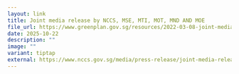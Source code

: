 ```yaml
---
layout: link
title: Joint media release by NCCS, MSE, MTI, MOT, MND AND MOE
file_url: https://www.greenplan.gov.sg/resources/2022-03-08-joint-media-release-on-Joint-segment-on-the-singapore
date: 2025-10-22
description: ""
image: ""
variant: tiptap
external: https://www.nccs.gov.sg/media/press-release/joint-media-release-by-nccs-mse-mti-mot-mnd-and-moe-good-progress-made-on-the-singapore-green-plan-2030-as-government-accelerates-decarbonisation-and-sustainability-efforts/
---
```


